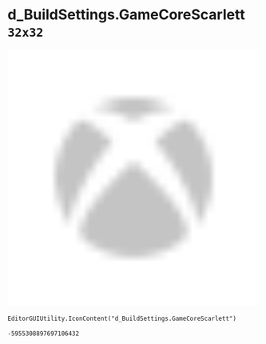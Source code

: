 # d_BuildSettings.GameCoreScarlett `32x32`
<img src="/img/d_BuildSettings.GameCoreScarlett.png" width=512 height=512>

``` CSharp
EditorGUIUtility.IconContent("d_BuildSettings.GameCoreScarlett")
```
```
-5955308897697106432
```
